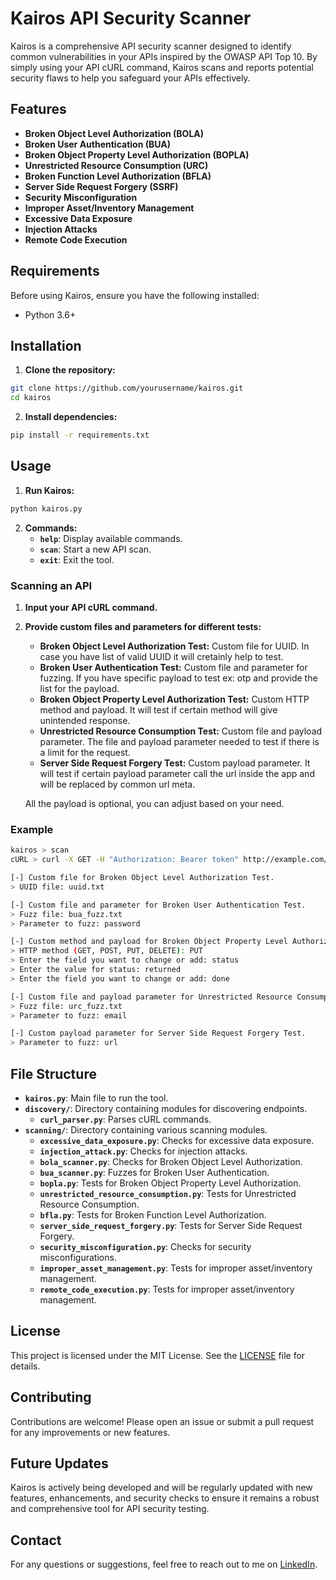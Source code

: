 # Kairos API Security Scanner

Kairos is a comprehensive API security scanner designed to identify common vulnerabilities in your APIs inspired by the OWASP API Top 10. By simply using your API cURL command, Kairos scans and reports potential security flaws to help you safeguard your APIs effectively.

## Features

- **Broken Object Level Authorization (BOLA)**
- **Broken User Authentication (BUA)**
- **Broken Object Property Level Authorization (BOPLA)**
- **Unrestricted Resource Consumption (URC)**
- **Broken Function Level Authorization (BFLA)**
- **Server Side Request Forgery (SSRF)**
- **Security Misconfiguration**
- **Improper Asset/Inventory Management**
- **Excessive Data Exposure**
- **Injection Attacks**
- **Remote Code Execution**

## Requirements

Before using Kairos, ensure you have the following installed:

- Python 3.6+

## Installation

1. **Clone the repository:**
```bash
git clone https://github.com/yourusername/kairos.git
cd kairos
```

2. **Install dependencies:**
```bash
pip install -r requirements.txt
```

## Usage

1. **Run Kairos:**
```bash
python kairos.py
```

2. **Commands:**
    - **`help`**: Display available commands.
    - **`scan`**: Start a new API scan.
    - **`exit`**: Exit the tool.

### Scanning an API

1. **Input your API cURL command.**

2. **Provide custom files and parameters for different tests:**
    - **Broken Object Level Authorization Test:** Custom file for UUID. In case you have list of valid UUID it will cretainly help to test.
    - **Broken User Authentication Test:** Custom file and parameter for fuzzing. If you have specific payload to test ex: otp and provide the list for the payload.
    - **Broken Object Property Level Authorization Test:** Custom HTTP method and payload. It will test if certain method will give unintended response. 
    - **Unrestricted Resource Consumption Test:** Custom file and payload parameter. The file and payload parameter needed to test if there is a limit for the request.
    - **Server Side Request Forgery Test:** Custom payload parameter. It will test if certain payload parameter call the url inside the app and will be replaced by common url meta.

    All the payload is optional, you can adjust based on your need.

### Example

```bash
kairos > scan
cURL > curl -X GET -H "Authorization: Bearer token" http://example.com/api/v1/resource

[-] Custom file for Broken Object Level Authorization Test.
> UUID file: uuid.txt

[-] Custom file and parameter for Broken User Authentication Test.
> Fuzz file: bua_fuzz.txt
> Parameter to fuzz: password

[-] Custom method and payload for Broken Object Property Level Authorization Test.
> HTTP method (GET, POST, PUT, DELETE): PUT
> Enter the field you want to change or add: status
> Enter the value for status: returned
> Enter the field you want to change or add: done

[-] Custom file and payload parameter for Unrestricted Resource Consumption Test.
> Fuzz file: urc_fuzz.txt
> Parameter to fuzz: email

[-] Custom payload parameter for Server Side Request Forgery Test.
> Parameter to fuzz: url
```

## File Structure

- **`kairos.py`**: Main file to run the tool.
- **`discovery/`**: Directory containing modules for discovering endpoints.
  - **`curl_parser.py`**: Parses cURL commands.
- **`scanning/`**: Directory containing various scanning modules.
  - **`excessive_data_exposure.py`**: Checks for excessive data exposure.
  - **`injection_attack.py`**: Checks for injection attacks.
  - **`bola_scanner.py`**: Checks for Broken Object Level Authorization.
  - **`bua_scanner.py`**: Fuzzes for Broken User Authentication.
  - **`bopla.py`**: Tests for Broken Object Property Level Authorization.
  - **`unrestricted_resource_consumption.py`**: Tests for Unrestricted Resource Consumption.
  - **`bfla.py`**: Tests for Broken Function Level Authorization.
  - **`server_side_request_forgery.py`**: Tests for Server Side Request Forgery.
  - **`security_misconfiguration.py`**: Checks for security misconfigurations.
  - **`improper_asset_management.py`**: Tests for improper asset/inventory management.
  - **`remote_code_execution.py`**: Tests for improper asset/inventory management.

## License

This project is licensed under the MIT License. See the [LICENSE](LICENSE) file for details.

## Contributing

Contributions are welcome! Please open an issue or submit a pull request for any improvements or new features.

## Future Updates

Kairos is actively being developed and will be regularly updated with new features, enhancements, and security checks to ensure it remains a robust and comprehensive tool for API security testing.

## Contact

For any questions or suggestions, feel free to reach out to me on [LinkedIn](https://www.linkedin.com/in/rahdianabdi/).